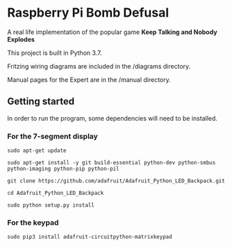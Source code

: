 # Raspberry Pi Bomb Defusal
A real life implementation of the popular game **Keep Talking and Nobody Explodes**

This project is built in Python 3.7.

Fritzing wiring diagrams are included in the /diagrams directory. 

Manual pages for the Expert are in the /manual directory.

## Getting started
In order to run the program, some dependencies will need to be installed.
### For the 7-segment display
`sudo apt-get update`

`sudo apt-get install -y git build-essential python-dev python-smbus python-imaging python-pip python-pil`

`git clone https://github.com/adafruit/Adafruit_Python_LED_Backpack.git`

`cd Adafruit_Python_LED_Backpack`

`sudo python setup.py install`

### For the keypad
`sudo pip3 install adafruit-circuitpython-matrixkeypad`

